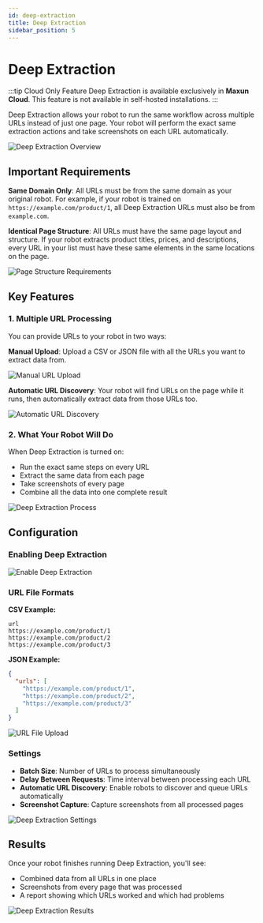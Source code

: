 ```yaml
---
id: deep-extraction
title: Deep Extraction
sidebar_position: 5
---
```


# Deep Extraction

:::tip Cloud Only Feature
Deep Extraction is available exclusively in **Maxun Cloud**. This feature is not available in self-hosted installations.
:::

Deep Extraction allows your robot to run the same workflow across multiple URLs instead of just one page. Your robot will perform the exact same extraction actions and take screenshots on each URL automatically.

![Deep Extraction Overview](deep_extraction_overview.png)

## Important Requirements

**Same Domain Only**: All URLs must be from the same domain as your original robot. For example, if your robot is trained on `https://example.com/product/1`, all Deep Extraction URLs must also be from `example.com`.

**Identical Page Structure**: All URLs must have the same page layout and structure. If your robot extracts product titles, prices, and descriptions, every URL in your list must have these same elements in the same locations on the page.

![Page Structure Requirements](page_structure_requirements.png)

## Key Features

### 1. Multiple URL Processing

You can provide URLs to your robot in two ways:

**Manual Upload**: Upload a CSV or JSON file with all the URLs you want to extract data from.

![Manual URL Upload](manual_url_upload.png)

**Automatic URL Discovery**: Your robot will find URLs on the page while it runs, then automatically extract data from those URLs too.

![Automatic URL Discovery](automatic_url_discovery.png)

### 2. What Your Robot Will Do

When Deep Extraction is turned on:
- Run the exact same steps on every URL
- Extract the same data from each page  
- Take screenshots of every page
- Combine all the data into one complete result

![Deep Extraction Process](deep_extraction_process.png)

## Configuration

### Enabling Deep Extraction

![Enable Deep Extraction](enable_deep_extraction.png)

### URL File Formats

**CSV Example:**
```csv
url
https://example.com/product/1
https://example.com/product/2
https://example.com/product/3
```

**JSON Example:**
```json
{
  "urls": [
    "https://example.com/product/1", 
    "https://example.com/product/2",
    "https://example.com/product/3"
  ]
}
```

![URL File Upload](url_file_upload.png)

### Settings

- **Batch Size**: Number of URLs to process simultaneously
- **Delay Between Requests**: Time interval between processing each URL
- **Automatic URL Discovery**: Enable robots to discover and queue URLs automatically
- **Screenshot Capture**: Capture screenshots from all processed pages

![Deep Extraction Settings](deep_extraction_settings.png)

## Results

Once your robot finishes running Deep Extraction, you'll see:
- Combined data from all URLs in one place
- Screenshots from every page that was processed
- A report showing which URLs worked and which had problems

![Deep Extraction Results](deep_extraction_results.png)